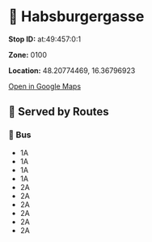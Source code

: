 # 🚉 Habsburgergasse


**Stop ID:** at:49:457:0:1

**Zone:** 0100

**Location:** 48.20774469, 16.36796923

[Open in Google Maps](https://www.google.com/maps?q=48.20774469,16.36796923)

## 🚆 Served by Routes

### 🚌 Bus
- 1A
- 1A
- 1A
- 1A
- 2A
- 2A
- 2A
- 2A
- 2A
- 2A